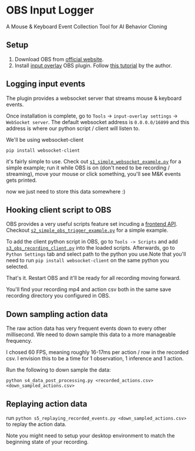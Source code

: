# OBS Input Logger
A Mouse & Keyboard Event Collection Tool for AI Behavior Cloning

## Setup

1. Download OBS from [official website](https://obsproject.com/).
2. Install [input overlay](https://github.com/univrsal/input-overlay) OBS plugin. Follow [this tutorial](https://www.youtube.com/watch?v=7DTVIh3w6U8) by the author.

## Logging input events

The plugin provides a websocket server that streams mouse & keyboard events.

Once installation is complete, go to `Tools` -> `input-overlay settings` -> `WebSocket server`. The default websocket address is `0.0.0.0/16899` and this address is where our python script / client will listen to.

We'll be using websocket-client 

```
pip install websocket-client
```

it's fairly simple to use. Check out [`s1_simple_websocket_example.py`](s1_simple_websocket_example.py) for a simple example; run it while OBS is on (don't need to be recording / streaming), move your mouse or click something, you'll see M&K events gets printed.

now we just need to store this data somewhere :)

## Hooking client script to OBS

OBS provides a very useful scripts feature set incuding a [frontend API](https://docs.obsproject.com/reference-frontend-api). Checkout [`s2_simple_obs_trigger_example.py`](s2_simple_obs_trigger_example.py) for a simple example.

To add the client python script in OBS, go to `Tools -> Scripts` and add [`s3_obs_recording_client.py`](s3_obs_recording_client.py) into the loaded scripts. Afterwards, go to `Python Settings` tab and select path to the python you use.Note that you'll need to run `pip install websocket-client` on the same python you selected.

That's it. Restart OBS and it'll be ready for all recording moving forward. 

You'll find your recording mp4 and action csv both in the same save recording directory you configured in OBS. 

## Down sampling action data

The raw action data has very frequent events down to every other millisecond. We need to down sample this data to a more manageable frequency.

I chosed 60 FPS, meaning roughly 16-17ms per action / row in the recorded csv. I envision this to be a time for 1 observation, 1 inference and 1 action.

Run the following to down sample the data:

```
python s4_data_post_processing.py <recorded_actions.csv> <down_sampled_actions.csv>
```

## Replaying action data

run `python s5_replaying_recorded_events.py <down_sampled_actions.csv>` to replay the action data.

Note you might need to setup your desktop environment to match the beginning state of your recording.